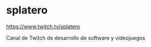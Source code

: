 # splatero

https://www.twitch.tv/splatero

Canal de Twitch de desarrollo de software y videojuegos
